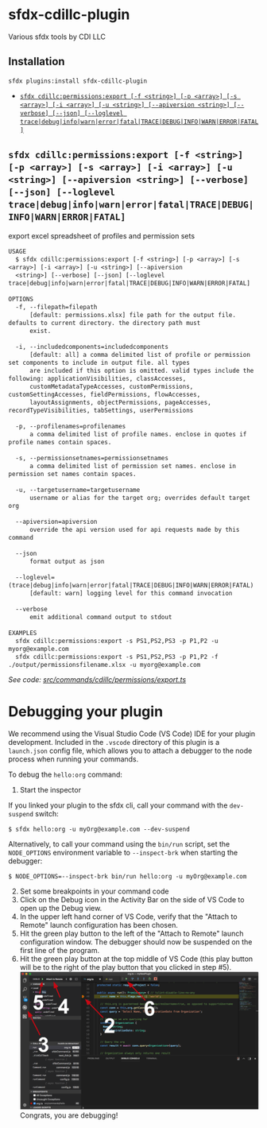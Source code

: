 sfdx-cdillc-plugin
====================

Various sfdx tools by CDI LLC

## Installation
```
sfdx plugins:install sfdx-cdillc-plugin
```

<!-- commands -->
* [`sfdx cdillc:permissions:export [-f <string>] [-p <array>] [-s <array>] [-i <array>] [-u <string>] [--apiversion <string>] [--verbose] [--json] [--loglevel trace|debug|info|warn|error|fatal|TRACE|DEBUG|INFO|WARN|ERROR|FATAL]`](#sfdx-cdillcpermissionsexport--f-string--p-array--s-array--i-array--u-string---apiversion-string---verbose---json---loglevel-tracedebuginfowarnerrorfataltracedebuginfowarnerrorfatal)

## `sfdx cdillc:permissions:export [-f <string>] [-p <array>] [-s <array>] [-i <array>] [-u <string>] [--apiversion <string>] [--verbose] [--json] [--loglevel trace|debug|info|warn|error|fatal|TRACE|DEBUG|INFO|WARN|ERROR|FATAL]`

export excel spreadsheet of profiles and permission sets

```
USAGE
  $ sfdx cdillc:permissions:export [-f <string>] [-p <array>] [-s <array>] [-i <array>] [-u <string>] [--apiversion 
  <string>] [--verbose] [--json] [--loglevel trace|debug|info|warn|error|fatal|TRACE|DEBUG|INFO|WARN|ERROR|FATAL]

OPTIONS
  -f, --filepath=filepath
      [default: permissions.xlsx] file path for the output file. defaults to current directory. the directory path must
      exist.

  -i, --includedcomponents=includedcomponents
      [default: all] a comma delimited list of profile or permission set components to include in output file. all types
      are included if this option is omitted. valid types include the following: applicationVisibilities, classAccesses,
      customMetadataTypeAccesses, customPermissions, customSettingAccesses, fieldPermissions, flowAccesses,
      layoutAssignments, objectPermissions, pageAccesses, recordTypeVisibilities, tabSettings, userPermissions

  -p, --profilenames=profilenames
      a comma delimited list of profile names. enclose in quotes if profile names contain spaces.

  -s, --permissionsetnames=permissionsetnames
      a comma delimited list of permission set names. enclose in permission set names contain spaces.

  -u, --targetusername=targetusername
      username or alias for the target org; overrides default target org

  --apiversion=apiversion
      override the api version used for api requests made by this command

  --json
      format output as json

  --loglevel=(trace|debug|info|warn|error|fatal|TRACE|DEBUG|INFO|WARN|ERROR|FATAL)
      [default: warn] logging level for this command invocation

  --verbose
      emit additional command output to stdout

EXAMPLES
  sfdx cdillc:permissions:export -s PS1,PS2,PS3 -p P1,P2 -u myorg@example.com
  sfdx cdillc:permissions:export -s PS1,PS2,PS3 -p P1,P2 -f ./output/permissionsfilename.xlsx -u myorg@example.com
```

_See code: [src/commands/cdillc/permissions/export.ts](https://github.com/Candoris/sfdx-cdillc-plugin/blob/v1.1.1/src/commands/cdillc/permissions/export.ts)_
<!-- commandsstop -->
<!-- debugging-your-plugin -->
# Debugging your plugin
We recommend using the Visual Studio Code (VS Code) IDE for your plugin development. Included in the `.vscode` directory of this plugin is a `launch.json` config file, which allows you to attach a debugger to the node process when running your commands.

To debug the `hello:org` command: 
1. Start the inspector
  
If you linked your plugin to the sfdx cli, call your command with the `dev-suspend` switch: 
```sh-session
$ sfdx hello:org -u myOrg@example.com --dev-suspend
```
  
Alternatively, to call your command using the `bin/run` script, set the `NODE_OPTIONS` environment variable to `--inspect-brk` when starting the debugger:
```sh-session
$ NODE_OPTIONS=--inspect-brk bin/run hello:org -u myOrg@example.com
```

2. Set some breakpoints in your command code
3. Click on the Debug icon in the Activity Bar on the side of VS Code to open up the Debug view.
4. In the upper left hand corner of VS Code, verify that the "Attach to Remote" launch configuration has been chosen.
5. Hit the green play button to the left of the "Attach to Remote" launch configuration window. The debugger should now be suspended on the first line of the program. 
6. Hit the green play button at the top middle of VS Code (this play button will be to the right of the play button that you clicked in step #5).
<br><img src=".images/vscodeScreenshot.png" width="480" height="278"><br>
Congrats, you are debugging!

